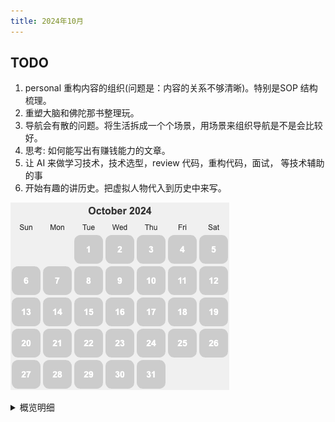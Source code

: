 ```yaml
---
title: 2024年10月
---
```


## TODO
1. personal 重构内容的组织(问题是：内容的关系不够清晰)。特别是SOP 结构梳理。
2. 重塑大脑和佛陀那书整理玩。
3. 导航会有散的问题。将生活拆成一个个场景，用场景来组织导航是不是会比较好。
4. 思考: 如何能写出有赚钱能力的文章。
5. 让 AI 来做学习技术，技术选型，review 代码，重构代码，面试， 等技术辅助的事
6. 开始有趣的讲历史。把虚拟人物代入到历史中来写。

![](./images/2024-10.png)

<details>
  <summary>概览明细</summary>

| 日期  | 有氧运动(G*1) | 每周跑 5 公里(G*4)   | 冥想(G*2) | 吃早饭(B*1)   | 吃夜宵(B*2) | 熬夜(B*5)  |
|:----:|:------------:|:------------------:|:---------:|:-----------:|:-----------:|:---------:|
|  21  |      0       |         0          |     0     |      0      |      0      |     0     |
|  20  |      0       |         1          |     0     |      0      |      0      |     1     |
|  19  |      0       |         1          |     0     |      0      |      0      |     0     |
|  18  |      0       |         0          |     0     |      0      |      0      |     0     |
|  17  |      1       |         0          |     0     |      1      |      1      |     1     |
|  16  |      0       |         1          |     0     |      1      |      0      |     0     |
|  15  |      1       |         0          |     0     |      1      |      0      |     1     |
|  14  |      1       |         0          |     0     |      0      |      0      |     0     |
|  13  |      0       |         1          |     0     |      1      |      0      |     0     |
|  12  |      1       |         0          |     0     |      0      |      0      |     1     |
|  11  |      1       |         0          |     1     |      0      |      0      |     0     |
|  10  |      1       |         0          |     0     |      0      |      0      |     0     |
|  09  |      0       |         1          |     0     |      0      |      0      |     1     |
|  08  |      1       |         0          |     0     |      0      |      0      |     1     |
|  07  |      1       |         0          |     0     |      0      |      0      |     0     |
|  06  |      0       |         1          |     0     |      0      |      0      |     1     |
|  05  |      1       |         0          |     0     |      0      |      0      |     0     |
|  04  |      0       |         0          |     0     |      0      |      1      |     1     |
|  03  |      1       |         0          |     0     |      0      |      0      |     0     |
|  02  |      1       |         0          |     0     |      1      |      1      |     0     |
|  01  |      1       |         0          |     0     |      1      |      0      |     0     |

## 概览
* 体力锻炼
  * 跑步 25分钟。完成情况: 12/25+。 
  * 每周跑一次 5 公里。完成总数: 6/4+。
* 正念
  * 冥想 15 分钟。完成情况: 1/15+。 
  * 蹲坑不玩手机。剩余次数: 1/5-。
* 学习
  * 多邻国: 5+ 个单元。完成情况: 13/25+。
* 饮食: 
  * 不吃早饭。完成情况: 3/5-。
  * 不吃夜宵。完成情况: 2/5-。
* 休息: 
  * 8 小时睡眠。11点30(尽量 11:00)之前睡觉。完成情况:  8/5-。

## Template
* 运动
  * 跑步: 25 分钟
  * 上斜俯卧撑 30×3; 折刀深蹲 20×3; 坐姿屈膝 15×2
* 正念
  * 冥想 15 分钟。
* 学习
  * 多邻国: 7 个单元。
* 信息
* 休息
  * x 睡觉

</detail>

## 21
* 学习
  * 多邻国: 7 个单元。
* 信息
* 休息
  * x 睡觉

## 20
* 运动
  * 跑步: 10公里。平均配速 6 分半
* 学习
  * 多邻国: 7 个单元。
* 信息
* 休息
  * 1:55 睡。和同事吃夜宵。

## 19
* 运动
  * 跑步: 跑 6 公里。33 分钟。 最快配速 4:59/公里。
  * 折刀深蹲 20×3;
* 休息
  * 11:23 睡觉


## 18
* 学习
  * 多邻国: 8 个单元。
* 信息
* 休息
  * 12:00 睡觉

## 17
* 运动
  * 跑步 25 分钟
  * 上斜俯卧撑 30×3; 
* 学习
  * 多邻国: 7 个单元。
* 饮食
  * 晚上吃了 2 个芝麻饼。
* 休息
  * 1:16 睡觉。看《不同照背照样学好中国史》，作者写《哲学家们都干了些什么的》。

## 16
* 运动
  * 跑步 5 公里。 29 分钟。平均配速在 5 分 30。
* 学习
  * 多邻国: 7 个单元。
* 信息
* 休息
  * 11:30 睡觉

## 15
* 运动
  * 跑步: 25 分钟
* 学习
  * 多邻国: 5 个单元。
* 饮食
  * 吃了早饭。
* 信息
* 休息
  * 1:35 睡觉。在家办公，参加家长会，晚上做的晚了，然后放松了下~

## 14
* 运动
  * 跑步: 25 分钟
  * 上斜俯卧撑 30×6; 坐姿屈膝 15×1
* 学习
  * 多邻国: 7 个单元。
* 信息
* 休息
  * 11:30 睡觉

## 13
* 运动
  * 护城河跑 28 分钟,5 公里。 用 APP 咕咚 算的。
  * 折刀深蹲 20×3;
* 学习
  * 多邻国: 7 个单元。
* 饮食
  * 早饭吃了红油抄手。没有生菜的版本。
* 休息
  * 11:27 睡觉

## 12
* 运动
  * 跑步: 25 分钟
  * 上斜俯卧撑 30×3; 
* 学习
  * 多邻国: 7 个单元。
* 信息
  * Openai 开源的 Agent 框架 [Swarm](https://github.com/openai/swarm)。
  * Langchain 的 [langgraphjs](https://github.com/langchain-ai/langgraphjs)
* 休息
  * 12:45 睡。等 refresh 的 review 。以及看了一个白屏的 bug。

## 11
* 运动
  * 跑步: 25 分钟
* 正念
  * 冥想 15 分钟。
* 学习
  * 多邻国: 10 个单元。
* 信息
  * 前端的本质，数据和 UI
  * 优化了下手机 UI，很舒服: 换了壁纸，不显示 app 名字，用设计师 app ico
* 休息
  * 11:12 睡觉

## 10
* 运动
  * 跑步: 25 分钟
* 学习
  * 多邻国: 7 个单元。
* 信息
* 休息
  * 11:30 睡觉

## 09
* 运动
  * 跑 5 公里。28 分钟。
  * 折刀深蹲 20×3;
* 学习
  * 多邻国: 7 个单元。
* 信息
* 休息
  * 12:05 睡。刷推忍不住看看看。一没看到啥有价值的。以后多有搜索（目的），而不是浏览。

## 08
* 运动
  * 跑步: 25 分钟
  * 上斜俯卧撑 30×6;  坐姿屈膝 15×1
* 学习
  * 多邻国: 9 个单元。
* 信息
  * https://github.com/PatrickJS/awesome-cursorrules
  * notebookLLM 的开源平替：https://github.com/gabrielchua/open-notebooklm
* 休息
  * 11:55 睡

## 07
* 运动
  * 跑步: 25 分钟
  * 折刀深蹲 20×3;
* 学习
  * 多邻国: 7 个单元。
* 信息
* 休息
  * 11:21 睡觉

## 06
* 运动
  * 跑步: 30 分钟。在体育馆跑的。
  * 上斜俯卧撑 30×3;
* 学习
  * 多邻国: 8 个单元。
* 信息
* 休息
  * 02:15 睡。栗子吃太多了，肚子不舒服，遛弯。

## 05
* 运动
  * 跑步: 25 分钟
  * 折刀深蹲 20×3; 
* 学习
  * 多邻国: 7 个单元。
* 信息
* 休息
  * 10:20 睡觉

## 04
去三国城，水浒城玩了。

* 学习
  * 多邻国: 1 个单元。 
* 饮食
  * 吃了夜宵。到家吃了 KFC。
* 休息
  * 03:30 睡。 把 犯罪悬疑剧《她和她的他们》看完了。太多为了制造谜团硬造的巧合了。像味道太重（比如香辣）的食物。对人的诱惑太大，容易熬夜。

## 03
* 运动
  * 跑步: 25 分钟
  * 上斜俯卧撑 30×5;
* 学习
  * 多邻国: 8 个单元。
* 休息
  * 11:29 睡觉

## 02
* 运动
  * 爬宜兴竹海的山，海拔 610 米。 8 点出发，晚上 9 点到家。
* 学习
  * 多邻国: 1 个单元。
* 饮食
  * 早上吃了点坚果。
  * 晚上到家吃了泡面。玩景区的不规律。
* 休息
  * 11:10 睡觉

## 01 国庆节
* 运动
  * 跑步: 25 分钟
  * 折刀深蹲 20×3;
* 学习
  * 多邻国: 7 个单元。
* 休息
  * 11:28 睡觉
